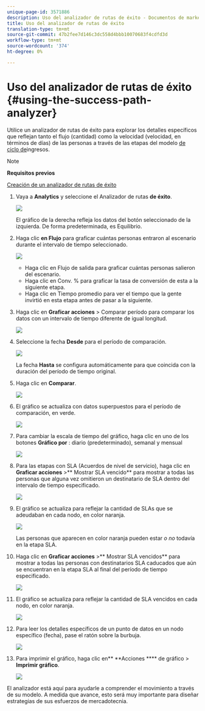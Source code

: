 ```yaml
---
unique-page-id: 3571886
description: Uso del analizador de rutas de éxito - Documentos de marketing - Documentación del producto
title: Uso del analizador de rutas de éxito
translation-type: tm+mt
source-git-commit: 47b2fee7d146c3dc558d4bbb10070683f4cdfd3d
workflow-type: tm+mt
source-wordcount: '374'
ht-degree: 0%

---
```



# Uso del analizador de rutas de éxito {#using-the-success-path-analyzer}

Utilice un analizador de rutas de éxito para explorar los detalles específicos que reflejan tanto el flujo (cantidad) como la velocidad (velocidad, en términos de días) de las personas a través de las etapas del modelo [de ciclo de](understanding-revenue-models.md)ingresos.

>[!NOTE]
>
>**Requisitos previos**
>
>[Creación de un analizador de rutas de éxito](create-a-success-path-analyzer.md)

1. Vaya a **Analytics** y seleccione el Analizador de rutas **de éxito**.

   ![](assets/image2015-6-12-17-3a23-3a53.png)

   El gráfico de la derecha refleja los datos del botón seleccionado de la izquierda. De forma predeterminada, es Equilibrio.

1. Haga clic **en Flujo** para graficar cuántas personas entraron al escenario durante el intervalo de tiempo seleccionado.

   ![](assets/image2015-6-12-17-3a30-3a52.png)

   * Haga clic en Flujo de salida para graficar cuántas personas salieron del escenario.
   * Haga clic en Conv. % para graficar la tasa de conversión de esta a la siguiente etapa.
   * Haga clic en Tiempo promedio para ver el tiempo que la gente invirtió en esta etapa antes de pasar a la siguiente.

1. Haga clic en **Graficar acciones** > Comparar período para comparar los datos con un intervalo de tiempo diferente de igual longitud.

   ![](assets/image2015-6-12-17-3a39-3a15.png)

1. Seleccione la fecha **Desde** para el período de comparación.

   ![](assets/image2015-6-12-17-3a43-3a49.png)

   La fecha **Hasta** se configura automáticamente para que coincida con la duración del período de tiempo original.

1. Haga clic en **Comparar**.

   ![](assets/image2015-6-12-17-3a44-3a8.png)

1. El gráfico se actualiza con datos superpuestos para el período de comparación, en verde.

   ![](assets/image2015-6-12-17-3a46-3a16.png)

1. Para cambiar la escala de tiempo del gráfico, haga clic en uno de los botones **Gráfico por** : diario (predeterminado), semanal y mensual

   ![](assets/image2015-6-12-17-3a46-3a55.png)

1. Para las etapas con SLA (Acuerdos de nivel de servicio), haga clic en **Graficar acciones** >** Mostrar SLA vencido** para mostrar a todas las personas que alguna vez omitieron un destinatario de SLA dentro del intervalo de tiempo especificado.

   ![](assets/image2015-6-12-17-3a49-3a23.png)

1. El gráfico se actualiza para reflejar la cantidad de SLAs que se adeudaban en cada nodo, en color naranja.

   ![](assets/image2015-6-12-17-3a50-3a16.png)

   Las personas que aparecen en color naranja pueden estar *o no* todavía en la etapa SLA.

1. Haga clic en **Graficar acciones** >** Mostrar SLA vencidos** para mostrar a todas las personas con destinatarios SLA caducados que aún se encuentran en la etapa SLA al final del período de tiempo especificado.

   ![](assets/image2015-6-12-17-3a51-3a39.png)

1. El gráfico se actualiza para reflejar la cantidad de SLA vencidos en cada nodo, en color naranja.

   ![](assets/image2015-6-12-17-3a52-3a17.png)

1. Para leer los detalles específicos de un punto de datos en un nodo específico (fecha), pase el ratón sobre la burbuja.

   ![](assets/image2015-6-12-17-3a52-3a49.png)

1. Para imprimir el gráfico, haga clic en** **Acciones **** de gráfico > **Imprimir gráfico**.

   ![](assets/image2015-6-12-17-3a53-3a34.png)

El analizador está aquí para ayudarle a comprender el movimiento a través de su modelo. A medida que avance, esto será muy importante para diseñar estrategias de sus esfuerzos de mercadotecnia.
